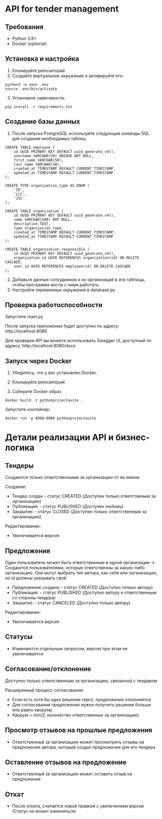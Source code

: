 # API for tender management

## Требования

- Python 3.8+
- Docker (optional)

## Установка и настройка

1. Клонируйте репозиторий 
2. Создайте виртуальное окружение и активируйте его:
```
python3 -m venv .env
source .env/bin/activate
```
3. Установите зависимости:
```
pip install -r requirements.txt
```

## Создание базы данных
1. После запуска PostgreSQL используйте следующие команды SQL для создания необходимых таблиц:
```
CREATE TABLE employee (
    id UUID PRIMARY KEY DEFAULT uuid_generate_v4(),
    username VARCHAR(50) UNIQUE NOT NULL,
    first_name VARCHAR(50),
    last_name VARCHAR(50),
    created_at TIMESTAMP DEFAULT CURRENT_TIMESTAMP,
    updated_at TIMESTAMP DEFAULT CURRENT_TIMESTAMP
);

CREATE TYPE organization_type AS ENUM (
    'IE',
    'LLC',
    'JSC'
);

CREATE TABLE organization (
    id UUID PRIMARY KEY DEFAULT uuid_generate_v4(),
    name VARCHAR(100) NOT NULL,
    description TEXT,
    type organization_type,
    created_at TIMESTAMP DEFAULT CURRENT_TIMESTAMP,
    updated_at TIMESTAMP DEFAULT CURRENT_TIMESTAMP
);

CREATE TABLE organization_responsible (
    id UUID PRIMARY KEY DEFAULT uuid_generate_v4(),
    organization_id UUID REFERENCES organization(id) ON DELETE CASCADE,
    user_id UUID REFERENCES employee(id) ON DELETE CASCADE
);

```
2. Добавьте данные сотрудников и их организаций в эти таблицы, чтобы программа могла с ними работать.
3. Настройте переменные окружения в database.py

## Проверка работоспособности

Запустите main.py

После запуска приложение будет доступно по адресу: http://localhost:8080

Для проверки API вы можете использовать Swagger UI, доступный по адресу: http://localhost:8080/docs

## Запуск через Docker
1. Убедитесь, что у вас установлен Docker.

2. Клонируйте репозиторий
3. Соберите Docker образ
```
docker build -t pythonprojectavito .
```
Запустите контейнер:
```
docker run -p 8080:8080 pythonprojectavito
```
# Детали реализации API и бизнес-логика

## Тендеры
Создаются только ответственными за организацию от ее имени

Создание:
 - Тендер создан - статус CREATED (Доступен только ответственым за организацию)
 - Публикация: - статус PUBLISHED (Доступен любому)
 - Закрытие: - статус CLOSED (Доступен только ответственным за организацию)

Редактирование:
 - Увеличивается версия

## Предложения
Один пользователь может быть ответственным в одной организации
->
Создаются пользователями, которые ответственны за какую-либо организацию. Они могут выбрать тип автора, как себя или организацию, но id должны указывать свой

 - Предложение создано - статус CREATED (Доступно только автору)
 - Публикация: - статус PUBLISHED (Доступно автору и ответственным со стороны тендера)
 - Закрытие: - статус CANCELED (Доступно только автору)

Редактирование:
 - Увеличивается версия

## Статусы
 - Изменяются отдельным запросом, версия при этом не увеличивается


## Согласование/отклонение

Доступно только ответственным за организацию, связанной с тендером

Расширенный процесс согласования:
- Если есть хотя бы одно решение reject, предложение отклоняется
- Для согласования предложения нужно получить решения больше или равно кворуму
- Кворум = min(3, количество ответственных за организацию)

## Просмотр отзывов на прошлые предложения
- Ответственный за организацию может просмотреть отзывы на предложения автора, который создал предложение для его тендера
## Оставление отзывов на предложение
- Ответственный за организацию может оставить отзыв на предложение
## Откат
- После отката, считается новой правкой с увеличением версии
(Статус не может изменяться)
